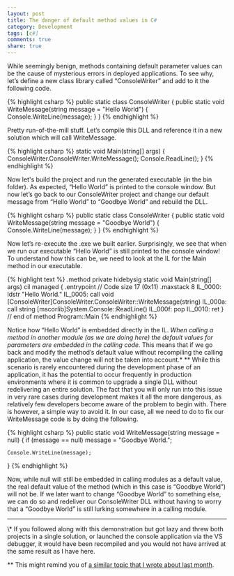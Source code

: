 ```yaml
---
layout: post
title: The danger of default method values in C#
category: Development
tags: [c#]
comments: true
share: true
---
```

While seemingly benign, methods containing default parameter values can be the cause of mysterious errors in deployed applications. To see why, let’s define a new class library called “ConsoleWriter” and add to it the following code.

{% highlight csharp %}
public static class ConsoleWriter
{
    public static void WriteMessage(string message = "Hello World")
    {
        Console.WriteLine(message);
    }
}
{% endhighlight %}

Pretty run-of-the-mill stuff. Let’s compile this DLL and reference it in a new solution which will call WriteMessage.

{% highlight csharp %}
static void Main(string[] args)
{
    ConsoleWriter.ConsoleWriter.WriteMessage();
    Console.ReadLine();
}
{% endhighlight %}

Now let's build the project and run the generated executable (in the bin folder). As expected, “Hello World” is printed to the console window. But now let’s go back to our ConsoleWriter project and change our default message from “Hello World” to “Goodbye World” and rebuild the DLL.
<a id="more"></a><a id="more-1792"></a>

{% highlight csharp %}
public static class ConsoleWriter
{
    public static void WriteMessage(string message = "Goodbye World")
    {
        Console.WriteLine(message);
    }
}
{% endhighlight %}

Now let’s re-execute the .exe we built earlier. Surprisingly, we see that when we run our executable “Hello World” is still printed to the console window!
To understand how this can be, we need to look at the IL for the Main method in our executable.

{% highlight text %}
.method private hidebysig static void  Main(string[] args) cil managed
{
  .entrypoint
  // Code size       17 (0x11)
  .maxstack  8
  IL_0000:  ldstr      "Hello World."
  IL_0005:  call       void [ConsoleWriter]ConsoleWriter.ConsoleWriter::WriteMessage(string)
  IL_000a:  call       string [mscorlib]System.Console::ReadLine()
  IL_000f:  pop
  IL_0010:  ret
} // end of method Program::Main
{% endhighlight %}

Notice how “Hello World” is embedded directly in the IL. *When calling a method in another module (as we are doing here) the default values for parameters are embedded in the calling code.* This means that if we go back and modify the method’s default value without recompiling the calling application, the value change will not be taken into account.\* \*\* While this scenario is rarely encountered during the development phase of an application, it has the potential to occur frequently in production environments where it is common to upgrade a single DLL without redelivering an entire solution. The fact that you will only run into this issue in very rare cases during development makes it all the more dangerous, as relatively few developers become aware of the problem to begin with.
There is however, a simple way to avoid it. In our case, all we need to do to fix our WriteMessage code is by doing the following.

{% highlight csharp %}
public static void WriteMessage(string message = null)
{
    if (message == null)
        message = "Goodbye World.";

    Console.WriteLine(message);
}
{% endhighlight %}

Now, while null will still be embedded in calling modules as a default value, the real default value of the method (which in this case is “Goodbye World”) will not be. If we later want to change “Goodbye World” to something else, we can do so and redeliver our ConsoleWriter DLL without having to worry that a “Goodbye World” is still lurking somewhere in a calling module.

<hr />
\* If you followed along with this demonstration but got lazy and threw both projects in a single solution, or launched the console application via the VS debugger, it would have been recompiled and you would not have arrived at the same result as I have here.

\*\* This might remind you of [a similar topic that I wrote about last month](http://www.levibotelho.com/the-difference-between-const-and-readonly-in-c/).

